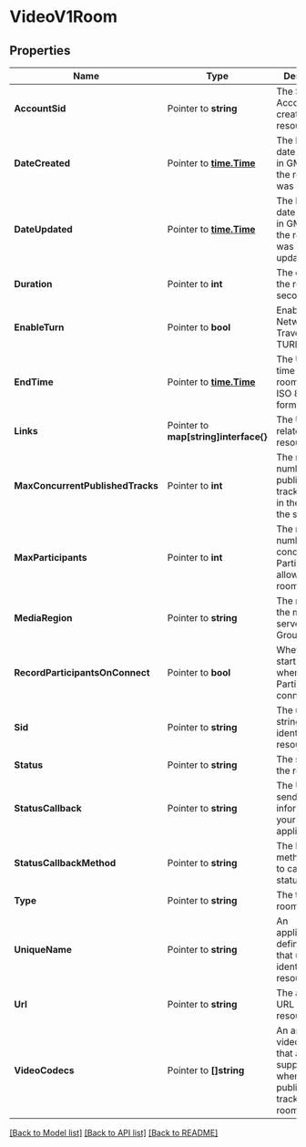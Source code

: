 # VideoV1Room

## Properties

Name | Type | Description | Notes
------------ | ------------- | ------------- | -------------
**AccountSid** | Pointer to **string** | The SID of the Account that created the resource |
**DateCreated** | Pointer to [**time.Time**](time.Time.md) | The ISO 8601 date and time in GMT when the resource was created |
**DateUpdated** | Pointer to [**time.Time**](time.Time.md) | The ISO 8601 date and time in GMT when the resource was last updated |
**Duration** | Pointer to **int** | The duration of the room in seconds |
**EnableTurn** | Pointer to **bool** | Enable Twilio's Network Traversal TURN service |
**EndTime** | Pointer to [**time.Time**](time.Time.md) | The UTC end time of the room in UTC ISO 8601 format |
**Links** | Pointer to **map[string]interface{}** | The URLs of related resources |
**MaxConcurrentPublishedTracks** | Pointer to **int** | The maximum number of published tracks allowed in the room at the same time |
**MaxParticipants** | Pointer to **int** | The maximum number of concurrent Participants allowed in the room |
**MediaRegion** | Pointer to **string** | The region for the media server in Group Rooms |
**RecordParticipantsOnConnect** | Pointer to **bool** | Whether to start recording when Participants connect |
**Sid** | Pointer to **string** | The unique string that identifies the resource |
**Status** | Pointer to **string** | The status of the room |
**StatusCallback** | Pointer to **string** | The URL to send status information to your application |
**StatusCallbackMethod** | Pointer to **string** | The HTTP method we use to call status_callback |
**Type** | Pointer to **string** | The type of room |
**UniqueName** | Pointer to **string** | An application-defined string that uniquely identifies the resource |
**Url** | Pointer to **string** | The absolute URL of the resource |
**VideoCodecs** | Pointer to **[]string** | An array of the video codecs that are supported when publishing a track in the room |

[[Back to Model list]](../README.md#documentation-for-models) [[Back to API list]](../README.md#documentation-for-api-endpoints) [[Back to README]](../README.md)


